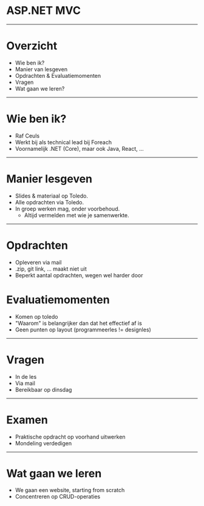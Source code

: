 # ASP.NET MVC
---
# Overzicht
- Wie ben ik?
- Manier van lesgeven
- Opdrachten & Evaluatiemomenten
- Vragen
- Wat gaan we leren?
---
# Wie ben ik?
- Raf Ceuls
- Werkt bij als technical lead bij Foreach
- Voornamelijk .NET (Core), maar ook Java, React, ...
---
# Manier lesgeven
- Slides & materiaal op Toledo.
- Alle opdrachten via Toledo.
- In groep werken mag, onder voorbehoud.
  - Altijd vermelden met wie je samenwerkte.
---
# Opdrachten
- Opleveren via mail
- .zip, git link, ... maakt niet uit
- Beperkt aantal opdrachten, wegen wel harder door
# Evaluatiemomenten
- Komen op toledo
- "Waarom" is belangrijker dan dat het effectief af is
- Geen punten op layout (programmeerles != designles)
---
# Vragen
- In de les
- Via mail
- Bereikbaar op dinsdag
---
# Examen
- Praktische opdracht op voorhand uitwerken
- Mondeling verdedigen
---
# Wat gaan we leren
- We gaan een website, starting from scratch
- Concentreren op CRUD-operaties
